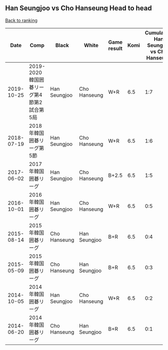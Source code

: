 ## Han Seungjoo vs Cho Hanseung Head to head

[Back to ranking](../../index.md)




| **Date** | **Comp** | **Black** | **White** | **Game result** | **Komi** | **Cumulative Han Seungjoo vs Cho Hanseung** | **Han Seungjoo streak** | **Cho Hanseung streak** | 
| --- | --- | --- | --- | --- | --- | --- | --- | --- |
| 2019-10-25 | 2019-2020韓国囲碁リーグ第4節第2試合第5局 | Han Seungjoo | Cho Hanseung | W+R | 6.5 | 1:7 | 0 | 2 | 
| 2018-07-19 | 2018年韓国囲碁リーグ第5節 | Han Seungjoo | Cho Hanseung | W+R | 6.5 | 1:6 | 0 | 1 | 
| 2017-06-02 | 2017年韓国囲碁リーグ | Han Seungjoo | Cho Hanseung | B+2.5 | 6.5 | 1:5 | 1 | 0 | 
| 2016-10-01 | 2016年韓国囲碁リーグ | Han Seungjoo | Cho Hanseung | W+R | 6.5 | 0:5 | 0 | 5 | 
| 2015-08-14 | 2015年韓国囲碁リーグ | Cho Hanseung | Han Seungjoo | B+R | 6.5 | 0:4 | 0 | 4 | 
| 2015-05-09 | 2015年韓国囲碁リーグ | Cho Hanseung | Han Seungjoo | B+R | 6.5 | 0:3 | 0 | 3 | 
| 2014-10-05 | 2014年韓国囲碁リーグ | Han Seungjoo | Cho Hanseung | W+R | 6.5 | 0:2 | 0 | 2 | 
| 2014-06-20 | 2014年韓国囲碁リーグ | Cho Hanseung | Han Seungjoo | B+R | 6.5 | 0:1 | 0 | 1 |




